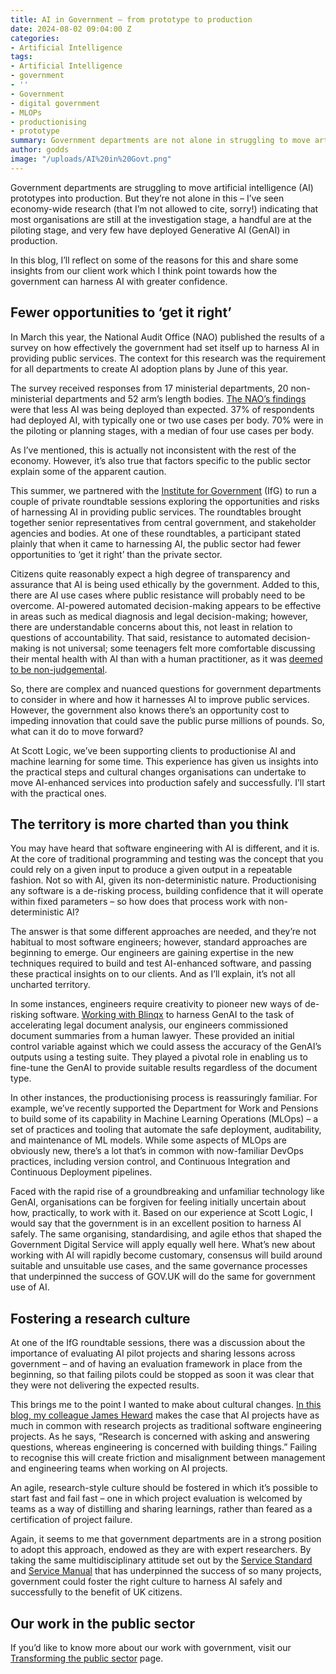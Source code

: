 ```yaml
---
title: AI in Government – from prototype to production
date: 2024-08-02 09:04:00 Z
categories:
- Artificial Intelligence
tags:
- Artificial Intelligence
- government
- ''
- Government
- digital government
- MLOPs
- productionising
- prototype
summary: Government departments are not alone in struggling to move artificial intelligence (AI) prototypes into production. Here, I reflect on some of the reasons for this and share some insights from our client work which I think point towards how the government can harness AI with greater confidence.
author: godds
image: "/uploads/AI%20in%20Govt.png"
---
```


Government departments are struggling to move artificial intelligence (AI) prototypes into production. But they’re not alone in this – I’ve seen economy-wide research (that I’m not allowed to cite, sorry!) indicating that most organisations are still at the investigation stage, a handful are at the piloting stage, and very few have deployed Generative AI (GenAI) in production.

In this blog, I’ll reflect on some of the reasons for this and share some insights from our client work which I think point towards how the government can harness AI with greater confidence.

## Fewer opportunities to ‘get it right’

In March this year, the National Audit Office (NAO) published the results of a survey on how effectively the government had set itself up to harness AI in providing public services. The context for this research was the requirement for all departments to create AI adoption plans by June of this year.

The survey received responses from 17 ministerial departments, 20 non-ministerial departments and 52 arm’s length bodies. [The NAO’s findings](https://www.nao.org.uk/reports/use-of-artificial-intelligence-in-government/) were that less AI was being deployed than expected. 37% of respondents had deployed AI, with typically one or two use cases per body. 70% were in the piloting or planning stages, with a median of four use cases per body.

As I’ve mentioned, this is actually not inconsistent with the rest of the economy. However, it’s also true that factors specific to the public sector explain some of the apparent caution.

This summer, we partnered with the [Institute for Government](https://www.instituteforgovernment.org.uk/) (IfG) to run a couple of private roundtable sessions exploring the opportunities and risks of harnessing AI in providing public services. The roundtables brought together senior representatives from central government, and stakeholder agencies and bodies. At one of these roundtables, a participant stated plainly that when it came to harnessing AI, the public sector had fewer opportunities to ‘get it right’ than the private sector.

Citizens quite reasonably expect a high degree of transparency and assurance that AI is being used ethically by the government. Added to this, there are AI use cases where public resistance will probably need to be overcome. AI-powered automated decision-making appears to be effective in areas such as medical diagnosis and legal decision-making; however, there are understandable concerns about this, not least in relation to questions of accountability. That said, resistance to automated decision-making is not universal; some teenagers felt more comfortable discussing their mental health with AI than with a human practitioner, as it was [deemed to be non-judgemental](https://www.ncbi.nlm.nih.gov/pmc/articles/PMC10876024/).

So, there are complex and nuanced questions for government departments to consider in where and how it harnesses AI to improve public services. However, the government also knows there’s an opportunity cost to impeding innovation that could save the public purse millions of pounds. So, what can it do to move forward?

At Scott Logic, we’ve been supporting clients to productionise AI and machine learning for some time. This experience has given us insights into the practical steps and cultural changes organisations can undertake to move AI-enhanced services into production safely and successfully. I’ll start with the practical ones.

## The territory is more charted than you think

You may have heard that software engineering with AI is different, and it is. At the core of traditional programming and testing was the concept that you could rely on a given input to produce a given output in a repeatable fashion. Not so with AI, given its non-deterministic nature. Productionising any software is a de-risking process, building confidence that it will operate within fixed parameters – so how does that process work with non-deterministic AI?

The answer is that some different approaches are needed, and they’re not habitual to most software engineers; however, standard approaches are beginning to emerge. Our engineers are gaining expertise in the new techniques required to build and test AI-enhanced software, and passing these practical insights on to our clients. And as I’ll explain, it’s not all uncharted territory.

In some instances, engineers require creativity to pioneer new ways of de-risking software. [Working with Blinqx](https://www.scottlogic.com/our-work/blinqx-building-genai-paralegal) to harness GenAI to the task of accelerating legal document analysis, our engineers commissioned document summaries from a human lawyer. These provided an initial control variable against which we could assess the accuracy of the GenAI’s outputs using a testing suite. They played a pivotal role in enabling us to fine-tune the GenAI to provide suitable results regardless of the document type.

In other instances, the productionising process is reassuringly familiar. For example, we’ve recently supported the Department for Work and Pensions to build some of its capability in Machine Learning Operations (MLOps) – a set of practices and tooling that automate the safe deployment, auditability, and maintenance of ML models. While some aspects of MLOps are obviously new, there’s a lot that’s in common with now-familiar DevOps practices, including version control, and Continuous Integration and Continuous Deployment pipelines.

Faced with the rapid rise of a groundbreaking and unfamiliar technology like GenAI, organisations can be forgiven for feeling initially uncertain about how, practically, to work with it. Based on our experience at Scott Logic, I would say that the government is in an excellent position to harness AI safely. The same organising, standardising, and agile ethos that shaped the Government Digital Service will apply equally well here. What’s new about working with AI will rapidly become customary, consensus will build around suitable and unsuitable use cases, and the same governance processes that underpinned the success of GOV.UK will do the same for government use of AI.

## Fostering a research culture

At one of the IfG roundtable sessions, there was a discussion about the importance of evaluating AI pilot projects and sharing lessons across government – and of having an evaluation framework in place from the beginning, so that failing pilots could be stopped as soon it was clear that they were not delivering the expected results.

This brings me to the point I wanted to make about cultural changes. [In this blog, my colleague James Heward](https://blog.scottlogic.com/2023/11/22/capabilities-to-deploy-ai-in-your-organisation.html) makes the case that AI projects have as much in common with research projects as traditional software engineering projects. As he says, “Research is concerned with asking and answering questions, whereas engineering is concerned with building things.” Failing to recognise this will create friction and misalignment between management and engineering teams when working on AI projects.

An agile, research-style culture should be fostered in which it’s possible to start fast and fail fast – one in which project evaluation is welcomed by teams as a way of distilling and sharing learnings, rather than feared as a certification of project failure.

Again, it seems to me that government departments are in a strong position to adopt this approach, endowed as they are with expert researchers. By taking the same multidisciplinary attitude set out by the [Service Standard](https://www.gov.uk/service-manual/service-standard) and [Service Manual](https://www.gov.uk/service-manual) that has underpinned the success of so many projects, government could foster the right culture to harness AI safely and successfully to the benefit of UK citizens.

## Our work in the public sector

If you’d like to know more about our work with government, visit our [Transforming the public sector](https://www.scottlogic.com/what-we-do/transforming-the-public-sector) page.